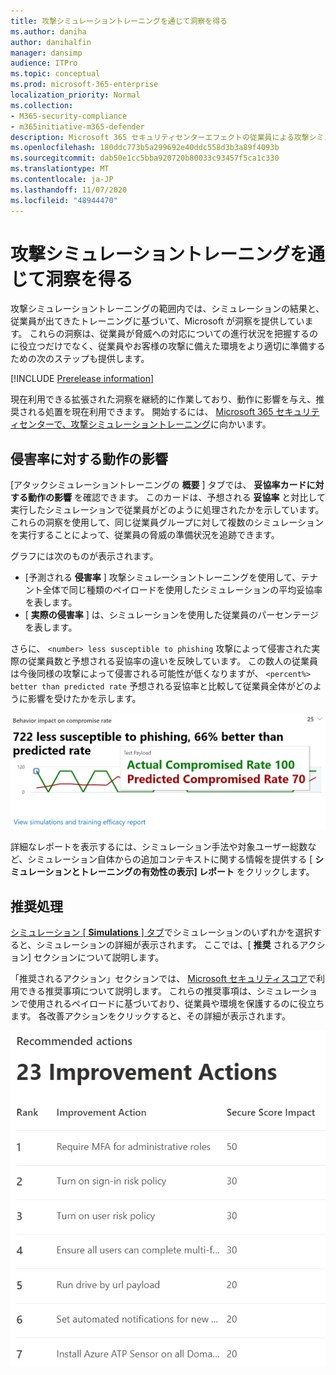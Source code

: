 ```yaml
---
title: 攻撃シミュレーショントレーニングを通じて洞察を得る
ms.author: daniha
author: danihalfin
manager: dansimp
audience: ITPro
ms.topic: conceptual
ms.prod: microsoft-365-enterprise
localization_priority: Normal
ms.collection:
- M365-security-compliance
- m365initiative-m365-defender
description: Microsoft 365 セキュリティセンターエフェクトの従業員による攻撃シミュレーションのトレーニングと、シミュレーションおよびトレーニングの結果についての洞察を得ることができます。
ms.openlocfilehash: 180ddc773b5a299692e40ddc558d3b3a89f4093b
ms.sourcegitcommit: dab50e1cc5bba920720b80033c93457f5ca1c330
ms.translationtype: MT
ms.contentlocale: ja-JP
ms.lasthandoff: 11/07/2020
ms.locfileid: "48944470"
---
```

# <a name="gain-insights-through-attack-simulation-training"></a>攻撃シミュレーショントレーニングを通じて洞察を得る

攻撃シミュレーショントレーニングの範囲内では、シミュレーションの結果と、従業員が出てきたトレーニングに基づいて、Microsoft が洞察を提供しています。 これらの洞察は、従業員が脅威への対応についての進行状況を把握するのに役立つだけでなく、従業員やお客様の攻撃に備えた環境をより適切に準備するための次のステップも提供します。

[!INCLUDE [Prerelease information](../includes/prerelease.md)]

現在利用できる拡張された洞察を継続的に作業しており、動作に影響を与え、推奨される処置を現在利用できます。
開始するには、 [Microsoft 365 セキュリティセンターで、攻撃シミュレーショントレーニング](https://security.microsoft.com/attacksimulator?viewid=overview)に向かいます。

## <a name="behavior-impact-on-compromise-rate"></a>侵害率に対する動作の影響

[アタックシミュレーショントレーニングの **概要** ] タブでは、 **妥協率カードに対する動作の影響** を確認できます。 このカードは、予想される **妥協率** と対比して実行したシミュレーションで従業員がどのように処理されたかを示しています。 これらの洞察を使用して、同じ従業員グループに対して複数のシミュレーションを実行することによって、従業員の脅威の準備状況を追跡できます。

グラフには次のものが表示されます。

- [予測される **侵害率** ] 攻撃シミュレーショントレーニングを使用して、テナント全体で同じ種類のペイロードを使用したシミュレーションの平均妥協率を表します。
- [ **実際の侵害率** ] は、シミュレーションを使用した従業員のパーセンテージを表します。

さらに、 `<number> less susceptible to phishing` 攻撃によって侵害された実際の従業員数と予想される妥協率の違いを反映しています。 この数人の従業員は今後同様の攻撃によって侵害される可能性が低くなりますが、 `<percent%> better than predicted rate` 予想される妥協率と比較して従業員全体がどのように影響を受けたかを示します。

![攻撃に影響を与える動作のシミュレーショントレーニングの概要](../../media/attack-sim-preview-behavior-impact-card.png)

詳細なレポートを表示するには、シミュレーション手法や対象ユーザー総数など、シミュレーション自体からの追加コンテキストに関する情報を提供する [ **シミュレーションとトレーニングの有効性の表示] レポート** をクリックします。

## <a name="recommended-actions"></a>推奨処理

[シミュレーション [ **Simulations** ] タブ](https://security.microsoft.com/attacksimulator?viewid=simulations)でシミュレーションのいずれかを選択すると、シミュレーションの詳細が表示されます。 ここでは、[ **推奨** されるアクション] セクションについて説明します。

「推奨されるアクション」セクションでは、 [Microsoft セキュリティスコア](../mtp/microsoft-secure-score.md)で利用できる推奨事項について説明します。 これらの推奨事項は、シミュレーションで使用されるペイロードに基づいており、従業員や環境を保護するのに役立ちます。 各改善アクションをクリックすると、その詳細が表示されます。

![アタックシミュレーショントレーニングの推奨事項のセクション](../../media/attack-sim-preview-recommended-actions.png)